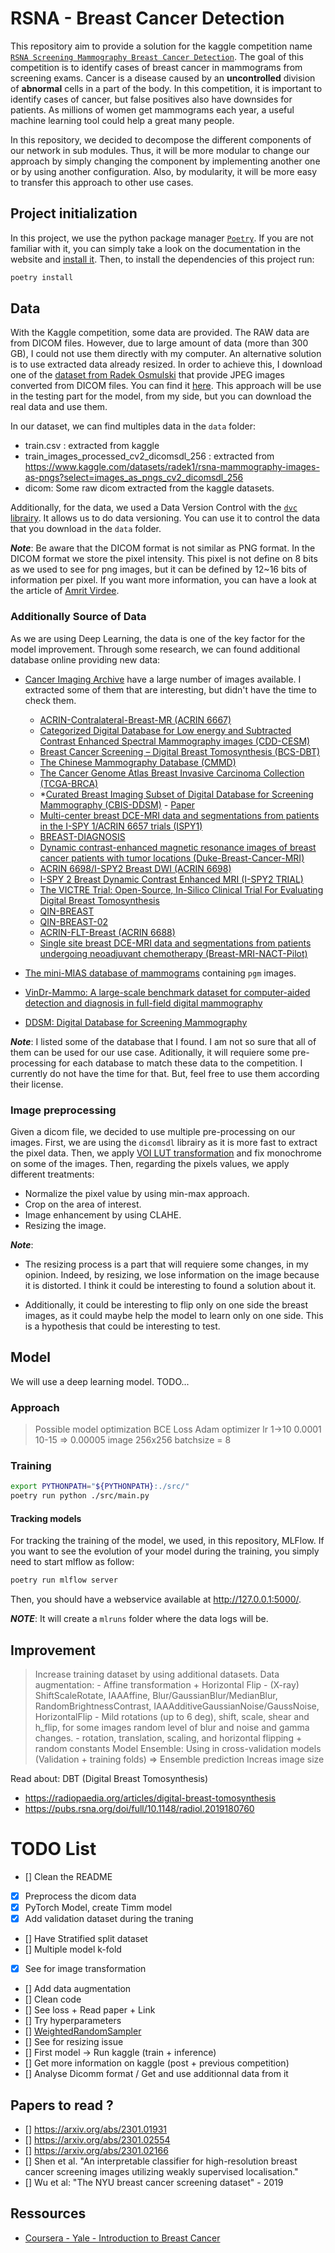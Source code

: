# RSNA - Breast Cancer Detection 

This repository aim to provide a solution for the kaggle competition name [`RSNA Screening Mammography Breast Cancer Detection`](https://www.kaggle.com/competitions/rsna-breast-cancer-detection). The goal of this competition is to identify cases of breast cancer in mammograms from screening exams. 
Cancer is a disease caused by an **uncontrolled** division of **abnormal** cells in a part of the body. In this competition, it is important to identify cases of cancer, but false positives also have downsides for patients. As millions of women get mammograms each year, a useful machine learning tool could help a great many people.

In this repository, we decided to decompose the different components of our network in sub modules. Thus, it will be more modular to change our approach by simply changing the component by implementing another one or by using another configuration. Also, by modularity, it will be more easy to transfer this approach to other use cases.

## Project initialization

In this project, we use the python package manager [`Poetry`](https://python-poetry.org/). If you are not familiar with it, you can simply take a look on the documentation in the website and [install it](https://python-poetry.org/docs/#installing-with-the-official-installer). Then, to install the dependencies of this project run:

```bash
poetry install
```

## Data

With the Kaggle competition, some data are provided. The RAW data are from DICOM files. However, due to large amount of data (more than 300 GB), I could not use them directly with my computer. An alternative solution is to use extracted data already resized. In order to achieve this, I download one of the [dataset from Radek Osmulski](https://www.kaggle.com/competitions/rsna-breast-cancer-detection/discussion/369282) that provide JPEG images converted from DICOM files. You can find it [here](https://www.kaggle.com/datasets/radek1/rsna-mammography-images-as-pngs?select=images_as_pngs_cv2_dicomsdl_256). This approach will be use in the testing part for the model, from my side, but you can download the real data and use them.

In our dataset, we can find multiples data in the `data` folder:
- train.csv : extracted from kaggle
- train_images_processed_cv2_dicomsdl_256 : extracted from https://www.kaggle.com/datasets/radek1/rsna-mammography-images-as-pngs?select=images_as_pngs_cv2_dicomsdl_256
- dicom: Some raw dicom extracted from the kaggle datasets.

Additionally, for the data, we used a Data Version Control with the [`dvc` librairy](https://dvc.org/doc). It allows us to do data versioning. You can use it to control the data that you download in the `data` folder.

*__Note__*: Be aware that the DICOM format is not similar as PNG format. In the DICOM format we store the pixel intensity. This pixel is not define on 8 bits as we used to see for png images, but it can be defined by 12~16 bits of information per pixel. If you want more information, you can have a look at the article of [Amrit Virdee](https://towardsdatascience.com/a-matter-of-grayscale-understanding-dicom-windows-1b44344d92bd).

### Additionally Source of Data

As we are using Deep Learning, the data is one of the key factor for the model improvement. Through some research, we can found additional database online providing new data:

- [Cancer Imaging Archive](https://www.cancerimagingarchive.net/collections/) have a large number of images available. I extracted some of them that are interesting, but didn't have the time to check them.
    - [ACRIN-Contralateral-Breast-MR (ACRIN 6667)](https://wiki.cancerimagingarchive.net/pages/viewpage.action?pageId=70225026)
    - [Categorized Digital Database for Low energy and Subtracted Contrast Enhanced Spectral Mammography images (CDD-CESM)](https://wiki.cancerimagingarchive.net/pages/viewpage.action?pageId=109379611)
    - [Breast Cancer Screening – Digital Breast Tomosynthesis (BCS-DBT)](https://wiki.cancerimagingarchive.net/pages/viewpage.action?pageId=64685580)
    - [The Chinese Mammography Database (CMMD)](https://wiki.cancerimagingarchive.net/pages/viewpage.action?pageId=70230508)
    - [The Cancer Genome Atlas Breast Invasive Carcinoma Collection (TCGA-BRCA)](https://wiki.cancerimagingarchive.net/pages/viewpage.action?pageId=3539225)
    - *[Curated Breast Imaging Subset of Digital Database for Screening Mammography (CBIS-DDSM)](https://wiki.cancerimagingarchive.net/pages/viewpage.action?pageId=22516629) - [Paper](https://www.nature.com/articles/sdata2017177)
    - [Multi-center breast DCE-MRI data and segmentations from patients in the I-SPY 1/ACRIN 6657 trials (ISPY1)](https://wiki.cancerimagingarchive.net/pages/viewpage.action?pageId=20643859)
    - [BREAST-DIAGNOSIS](https://wiki.cancerimagingarchive.net/display/Public/BREAST-DIAGNOSIS)
    - [Dynamic contrast-enhanced magnetic resonance images of breast cancer patients with tumor locations (Duke-Breast-Cancer-MRI)](https://wiki.cancerimagingarchive.net/pages/viewpage.action?pageId=70226903)
    - [ACRIN 6698/I-SPY2 Breast DWI (ACRIN 6698)](https://wiki.cancerimagingarchive.net/pages/viewpage.action?pageId=50135447)
    - [I-SPY 2 Breast Dynamic Contrast Enhanced MRI (I-SPY2 TRIAL)](https://wiki.cancerimagingarchive.net/pages/viewpage.action?pageId=70230072)
    - [The VICTRE Trial: Open-Source, In-Silico Clinical Trial For Evaluating Digital Breast Tomosynthesis](https://wiki.cancerimagingarchive.net/display/Public/The+VICTRE+Trial%3A+Open-Source%2C+In-Silico+Clinical+Trial+For+Evaluating+Digital+Breast+Tomosynthesis)
    - [QIN-BREAST](https://wiki.cancerimagingarchive.net/display/Public/QIN-Breast)
    - [QIN-BREAST-02](https://wiki.cancerimagingarchive.net/display/Public/QIN-BREAST-02)
    - [ACRIN-FLT-Breast (ACRIN 6688)](https://wiki.cancerimagingarchive.net/pages/viewpage.action?pageId=30671268)
    - [Single site breast DCE-MRI data and segmentations from patients undergoing neoadjuvant chemotherapy (Breast-MRI-NACT-Pilot)](https://wiki.cancerimagingarchive.net/pages/viewpage.action?pageId=22513764)


- [The mini-MIAS database of mammograms](http://peipa.essex.ac.uk/info/mias.html) containing `pgm` images.

- [VinDr-Mammo: A large-scale benchmark dataset for computer-aided detection and diagnosis in full-field digital mammography](https://physionet.org/content/vindr-mammo/1.0.0/)

- [DDSM: Digital Database for Screening Mammography](http://www.eng.usf.edu/cvprg/Mammography/Database.html)

*__Note__*: I listed some of the database that I found. I am not so sure that all of them can be used for our use case. Aditionally, it will requiere some pre-processing for each database to match these data to the competition. I currently do not have the time for that. But, feel free to use them according their license.

### Image preprocessing 

Given a dicom file, we decided to use multiple pre-processing on our images. First, we are using the `dicomsdl` librairy as it is more fast to extract the pixel data. Then, we apply [VOI LUT transformation](https://dicom.innolitics.com/ciods/ct-image/voi-lut/00281056) and fix monochrome on some of the images. 
Then, regarding the pixels values, we apply different treatments:
- Normalize the pixel value by using min-max approach.
- Crop on the area of interest.
- Image enhancement by using CLAHE.
- Resizing the image.

*__Note__*: 
- The resizing process is a part that will requiere some changes, in my opinion. Indeed, by resizing, we lose information on the image because it is distorted. I think it could be interesting to found a solution about it. 

- Additionally, it could be interesting to flip only on one side the breast images, as it could maybe help the model to learn only on one side. This is a hypothesis that could be interesting to test.

## Model

We will use a deep learning model. TODO...

### Approach


> Possible model optimization
BCE Loss
Adam optimizer lr 1->10 0.0001 10-15 => 0.00005
image 256x256
batchsize = 8



### Training

```bash
export PYTHONPATH="${PYTHONPATH}:./src/"
poetry run python ./src/main.py
```

#### Tracking models

For tracking the training of the model, we used, in this repository, MLFlow. If you want to see the evolution of your model during the training, you simply need to start mlflow as follow:

```bash
poetry run mlflow server
```

Then, you should have a webservice available at http://127.0.0.1:5000/.

*__NOTE__*: It will create a `mlruns` folder where the data logs will be.
 

## Improvement 

> Increase training dataset by using additional datasets.
> Data augmentation: 
    - Affine transformation + Horizontal Flip
    - (X-ray) ShiftScaleRotate, IAAAffine, Blur/GaussianBlur/MedianBlur, RandomBrightnessContrast, IAAAdditiveGaussianNoise/GaussNoise, HorizontalFlip
    - Mild rotations (up to 6 deg), shift, scale, shear and h_flip, for some images random level of blur and noise and gamma changes.
    - rotation, translation, scaling, and horizontal flipping + random constants
> Model Ensemble: Using in cross-validation models (Validation + training folds) => Ensemble prediction
> Increas image size



Read about: DBT (Digital Breast Tomosynthesis)
- https://radiopaedia.org/articles/digital-breast-tomosynthesis
- https://pubs.rsna.org/doi/full/10.1148/radiol.2019180760



# TODO List

- [] Clean the README
- [x] Preprocess the dicom data 
- [x] PyTorch Model, create Timm model
- [x] Add validation dataset during the traning
- [] Have Stratified split dataset
- [] Multiple model k-fold
- [x] See for image transformation 
- [] Add data augmentation 
- [] Clean code
- [] See loss + Read paper + Link
- [] Try hyperparameters
- [] [WeightedRandomSampler](https://www.kaggle.com/competitions/rsna-breast-cancer-detection/discussion/376472)
- [] See for resizing issue
- [] First model -> Run kaggle (train + inference)
- [] Get more information on kaggle (post + previous competition) 
- [] Analyse Dicomm format / Get and use additionnal data from it


## Papers to read ?

- [] https://arxiv.org/abs/2301.01931
- [] https://arxiv.org/abs/2301.02554
- [] https://arxiv.org/abs/2301.02166
- [] Shen et al. "An interpretable classifier for high-resolution breast cancer screening images utilizing weakly supervised localisation."
- [] Wu et al: "The NYU breast cancer screening dataset" - 2019


## Ressources

- [Coursera - Yale - Introduction to Breast Cancer](https://www.coursera.org/learn/breast-cancer-causes-prevention)
